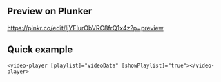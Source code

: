 Preview on Plunker
------------------
https://plnkr.co/edit/IjYFIurObVRC8frQ1x4z?p=preview

Quick example
-------------

```
<video-player [playlist]="videoData" [showPlaylist]="true"></video-player>
```